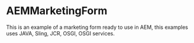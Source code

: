 # AEMMarketingForm
This is an example of a marketing form ready to use in AEM, this examples uses JAVA, Sling, JCR, OSGI, OSGI services.
